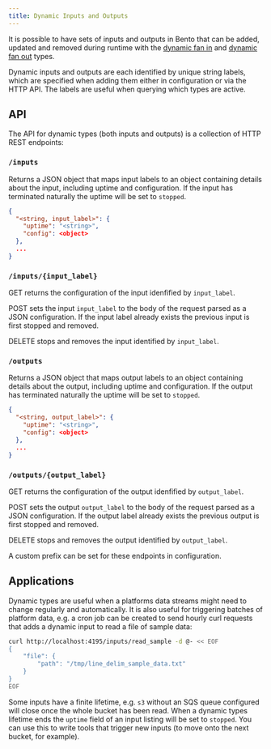 ```yaml
---
title: Dynamic Inputs and Outputs
---
```


It is possible to have sets of inputs and outputs in Bento that can be added,
updated and removed during runtime with the [dynamic fan in][dynamic_inputs] and
[dynamic fan out][dynamic_outputs] types.

Dynamic inputs and outputs are each identified by unique string labels, which
are specified when adding them either in configuration or via the HTTP API. The
labels are useful when querying which types are active.

## API

The API for dynamic types (both inputs and outputs) is a collection of HTTP REST
endpoints:

### `/inputs`

Returns a JSON object that maps input labels to an object containing details
about the input, including uptime and configuration. If the input has terminated
naturally the uptime will be set to `stopped`.

``` json
{
  "<string, input_label>": {
    "uptime": "<string>",
    "config": <object>
  },
  ...
}
```

### `/inputs/{input_label}`

GET returns the configuration of the input idenfified by `input_label`.

POST sets the input `input_label` to the body of the request parsed as a JSON
configuration. If the input label already exists the previous input is first
stopped and removed.

DELETE stops and removes the input identified by `input_label`.

### `/outputs`

Returns a JSON object that maps output labels to an object containing details
about the output, including uptime and configuration. If the output has
terminated naturally the uptime will be set to `stopped`.

``` json
{
  "<string, output_label>": {
    "uptime": "<string>",
    "config": <object>
  },
  ...
}
```

### `/outputs/{output_label}`

GET returns the configuration of the output idenfified by `output_label`.

POST sets the output `output_label` to the body of the request parsed as a JSON
configuration. If the output label already exists the previous output is first
stopped and removed.

DELETE stops and removes the output identified by `output_label`.

A custom prefix can be set for these endpoints in configuration.

## Applications

Dynamic types are useful when a platforms data streams might need to change
regularly and automatically. It is also useful for triggering batches of
platform data, e.g. a cron job can be created to send hourly curl requests that
adds a dynamic input to read a file of sample data:

``` sh
curl http://localhost:4195/inputs/read_sample -d @- << EOF
{
	"file": {
		"path": "/tmp/line_delim_sample_data.txt"
	}
}
EOF
```

Some inputs have a finite lifetime, e.g. `s3` without an SQS queue configured
will close once the whole bucket has been read. When a dynamic types lifetime
ends the `uptime` field of an input listing will be set to `stopped`. You can
use this to write tools that trigger new inputs (to move onto the next bucket,
for example).

[dynamic_inputs]: /docs/components/inputs/dynamic
[dynamic_outputs]: /docs/components/outputs/dynamic
